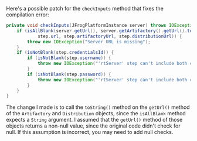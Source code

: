 Here's a possible patch for the `checkInputs` method that fixes the compilation error:

```java
private void checkInputs(JFrogPlatformInstance server) throws IOException {
    if (isAllBlank(server.getUrl(), server.getArtifactory().getUrl().toString(), server.getDistribution().getUrl().toString(),
            step.url, step.artifactoryUrl, step.distributionUrl)) {
        throw new IOException("Server URL is missing");
    }
    if (isNotBlank(step.credentialsId)) {
        if (isNotBlank(step.username)) {
            throw new IOException("'rtServer' step can't include both credentialsId and username");
        }
        if (isNotBlank(step.password)) {
            throw new IOException("'rtServer' step can't include both credentialsId and password");
        }
    }
}
```

The change I made is to call the `toString()` method on the `getUrl()` method of the `Artifactory` and `Distribution` objects, since the `isAllBlank` method expects a `String` argument. I assumed that the `getUrl()` method of those objects returns a non-null value, since the original code didn't check for null. If this assumption is incorrect, you may need to add null checks.